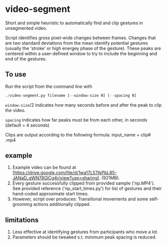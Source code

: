# video-segment
Short and simple heuristic to automatically find and clip gestures in unsegmented video.

Script identifies gross pixel-wide changes between frames. Changes that are two standard deviations from the mean identify potential gestures (usually the 'stroke' or high energey phase of the gesture). These peaks are centered within a user-defined window to try to include the beginning and end of the gestures.

## To use

Run the script from the command line with

```Python
./video-segment.py filename [--window-size N] [--spacing N]
```

`window-size`/2 indicates how many seconds before and after the peak to clip the video.

`spacing` indicates how far peaks must be from each other, in seconds (default = 4 seconds)

Clips are output according to the following formula: input_name + clip# .mp4

## example

1. Example video can be found at [https://drive.google.com/file/d/1wa17L57tkPbL85-JANaD_gWN78GlCg4r/view?usp=sharing]. (921MB).
2. Every gesture successfully clipped from provided sample ('np.MP4'). See provided reference ('np_start_times.py') for list of gestures and their  hand-coded approximate start times.
3. However, script over produces: Transitional movements and some self-grooming actions additionally clipped. 

## limitations

1. Less effective at identifying gestures from participants who move a lot.
2. Parameters should be tweaked s.t. minimum peak spacing is reduced.
